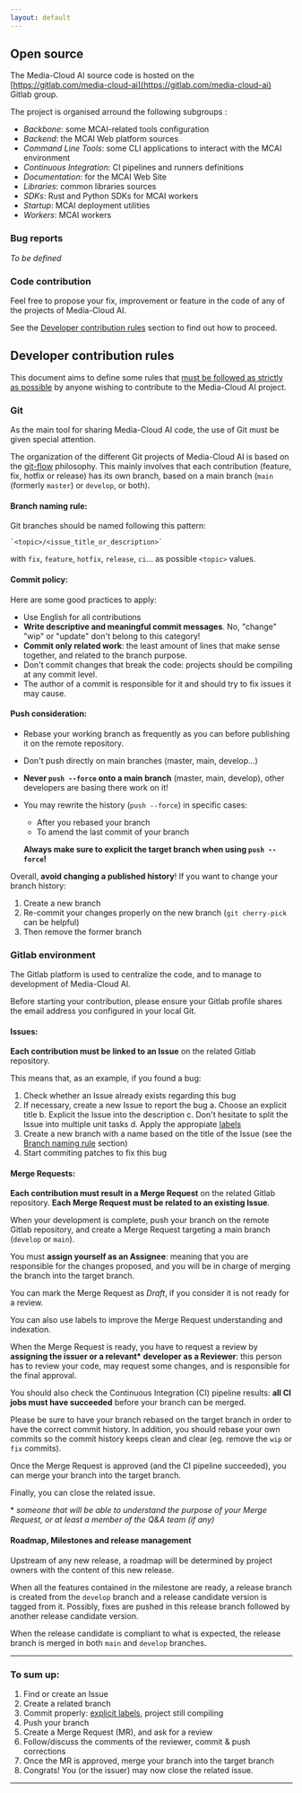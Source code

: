 ```yaml
---
layout: default
---
```


## Open source

The Media-Cloud AI source code is hosted on the [https://gitlab.com/media-cloud-ai](https://gitlab.com/media-cloud-ai) Gitlab group.

The project is organised arround the following subgroups :
  - _Backbone_: some MCAI-related tools configuration
  - _Backend_: the MCAI Web platform sources
  - _Command Line Tools_: some CLI applications to interact with the MCAI environment
  - _Continuous Integration_: CI pipelines and runners definitions
  - _Documentation_: for the MCAI Web Site
  - _Libraries_: common libraries sources
  - _SDKs_: Rust and Python SDKs for MCAI workers
  - _Startup_: MCAI deployment utilities
  - _Workers_: MCAI workers

### Bug reports

_To be defined_

### Code contribution

Feel free to propose your fix, improvement or feature in the code of any of the projects of Media-Cloud AI.

See the [Developer contribution rules](#developer-contribution-rules) section to find out how to proceed.

## Developer contribution rules

This document aims to define some rules that <ins>must be followed as strictly as possible</ins> by anyone wishing to contribute to the Media-Cloud AI project.

### Git

As the main tool for sharing Media-Cloud AI code, the use of Git must be given special attention.

The organization of the different Git projects of Media-Cloud AI is based on the [git-flow](https://git-flow.readthedocs.io/en/latest/presentation.html) philosophy. This mainly involves that each contribution (feature, fix, hotfix or release) has its own branch, based on a main branch (`main` (formerly `master`) or `develop`, or both).

#### Branch naming rule:

Git branches should be named following this pattern:

    `<topic>/<issue_title_or_description>`

   with `fix`, `feature`, `hotfix`, `release`, `ci`... as possible `<topic>` values.

#### Commit policy:

Here are some good practices to apply:

 - Use English for all contributions
 - __Write descriptive and meaningful commit messages__. No, "change" "wip" or "update" don't belong to this category!
 - __Commit only related work__: the least amount of lines that make sense together, and related to the branch purpose.
 - Don't commit changes that break the code: projects should be compiling at any commit level.
 - The author of a commit is responsible for it and should try to fix issues it may cause.

#### Push consideration:

 - Rebase your working branch as frequently as you can before publishing it on the remote repository.
 - Don't push directly on main branches (master, main, develop...)
 - __Never `push --force` onto a main branch__ (master, main, develop), other developers are basing there work on it!
 - You may rewrite the history (`push --force`) in specific cases:
     - After you rebased your branch
     - To amend the last commit of your branch

    __Always make sure to explicit the target branch when using `push --force`!__


Overall, __avoid changing a published history__! If you want to change your branch history:
 1. Create a new branch
 2. Re-commit your changes properly on the new branch (`git cherry-pick` can be helpful)
 3. Then remove the former branch


### Gitlab environment

The Gitlab platform is used to centralize the code, and to manage to development of Media-Cloud AI.

Before starting your contribution, please ensure your Gitlab profile shares the email address you configured in your local Git.

#### Issues:

__Each contribution must be linked to an Issue__ on the related Gitlab repository.

This means that, as an example, if you found a bug:

 1. Check whether an Issue already exists regarding this bug
 2. If necessary, create a new Issue to report the bug
    a. Choose an explicit title
    b. Explicit the Issue into the description
    c. Don't hesitate to split the Issue into multiple unit tasks
    d. Apply the appropiate [labels](https://gitlab.com/groups/media-cloud-ai/-/labels)
 3. Create a new branch with a name based on the title of the Issue (see the [Branch naming rule](#branch-naming-rule) section)
 4. Start commiting patches to fix this bug

#### Merge Requests:

__Each contribution must result in a Merge Request__ on the related Gitlab repository. __Each Merge Request must be related to an existing Issue__.

When your development is complete, push your branch on the remote Gitlab repository, and create a Merge Request targeting a main branch (`develop` or `main`).

You must __assign yourself as an Assignee__: meaning that you are responsible for the changes proposed, and you will be in charge of merging the branch into the target branch.

You can mark the Merge Request as _Draft_, if you consider it is not ready for a review.

You can also use labels to improve the Merge Request understanding and indexation.

When the Merge Request is ready, you have to request a review by __assigning the issuer or a relevant* developer as a Reviewer__: this person has to review your code, may request some changes, and is responsible for the final approval.

You should also check the Continuous Integration (CI) pipeline results: __all CI jobs must have succeeded__ before your branch can be merged.

Please be sure to have your branch rebased on the target branch in order to have the correct commit history. In addition, you should rebase your own commits so the commit history keeps clean and clear (eg. remove the `wip` or `fix` commits).

Once the Merge Request is approved (and the CI pipeline succeeded), you can merge your branch into the target branch.

Finally, you can close the related issue.

\* _someone that will be able to understand the purpose of your Merge Request, or at least a member of the Q&A team (if any)_

#### Roadmap, Milestones and release management

Upstream of any new release, a roadmap will be determined by project owners with the content of this new release.

When all the features contained in the milestone are ready, a release branch is created from the `develop` branch and a release candidate version is tagged from it. Possibly, fixes are pushed in this release branch followed by another release candidate version.

When the release candidate is compliant to what is expected, the release branch is merged in both `main` and `develop` branches.

---

### To sum up:

 1. Find or create an Issue
 2. Create a related branch
 3. Commit properly: <ins>explicit labels</ins>, project still compiling
 4. Push your branch
 5. Create a Merge Request (MR), and ask for a review
 6. Follow/discuss the comments of the reviewer, commit & push corrections
 7. Once the MR is approved, merge your branch into the target branch
 8. Congrats! You (or the issuer) may now close the related issue.

---
